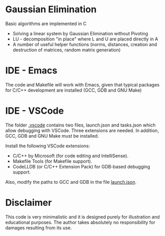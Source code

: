 Gaussian Elimination
=====================
Basic algorithms are implemented in C
* Solving a linear system by Gaussian Elimination without Pivoting
* LU - decomposition "in place" where L and U are placed directly in A
* A number of useful helper functions (norms, distances, creation and destruction of matrices, random matrix generation)

IDE - Emacs
=======================
The code and Makefile will work with Emacs, given that typical
packages for C/C++ development are installed (GCC, GDB and GNU Make)

IDE - VSCode
=============
The folder [.vscode](.vscode) contains two files, launch.json and tasks.json
which allow debugging with VSCode. Three extensions are needed. In
addition, GCC, GDB and GNU Make must be installed.

Install the following VSCode extensions:

* C/C++ by Microsoft (for code editing and IntelliSense).
* Makefile Tools (for Makefile support).
* CodeLLDB (or C/C++ Extension Pack) for GDB-based debugging support.

Also, modify the paths to GCC and GDB in the file
[launch.json](.vscode/launch.json).


Disclaimer
==========
This code is very minimalistic and it is designed purely for
illustration and educational purposes. The author takes absolutely no
responsibility for damages resulting from its use.
